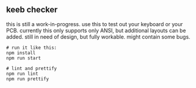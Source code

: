 ## keeb checker

this is still a work-in-progress. use this to test out your keyboard or your PCB. currently this only supports only ANSI, but additional layouts can be added. still in need of design, but fully workable. might contain some bugs.

```
# run it like this:
npm install
npm run start

# lint and prettify
npm run lint
npm run prettify
```